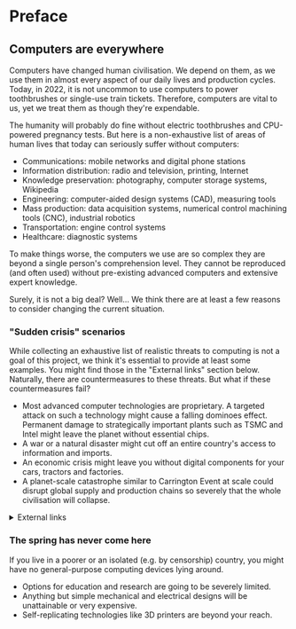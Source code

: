 # Preface

## Computers are everywhere
Computers have changed human civilisation. We depend on them, as we use them in almost every aspect of our daily lives and production cycles. Today, in 2022, it is not uncommon to use computers to power toothbrushes or single-use train tickets. Therefore, computers are vital to us, yet we treat them as though they're expendable.

The humanity will probably do fine without electric toothbrushes and CPU-powered pregnancy tests. But here is a non-exhaustive list of areas of human lives that today can seriously suffer without computers:
* Communications: mobile networks and digital phone stations
* Information distribution: radio and television, printing, Internet
* Knowledge preservation: photography, computer storage systems, Wikipedia
* Engineering: computer-aided design systems (CAD), measuring tools
* Mass production: data acquisition systems, numerical control machining tools (CNC), industrial robotics
* Transportation: engine control systems
* Healthcare: diagnostic systems

To make things worse, the computers we use are so complex they are beyond a single person's comprehension level. They cannot be reproduced (and often used) without pre-existing advanced computers and extensive expert knowledge.

Surely, it is not a big deal? Well... We think there are at least a few reasons to consider changing the current situation.

### "Sudden crisis" scenarios
While collecting an exhaustive list of realistic threats to computing is not a goal of this project, we think it's essential to provide at least some examples. You might find those in the "External links" section below. Naturally, there are countermeasures to these threats. But what if these countermeasures fail?

* Most advanced computer technologies are proprietary. A targeted attack on such a technology might cause a falling dominoes effect. Permanent damage to strategically important plants such as TSMC and Intel might leave the planet without essential chips.
* A war or a natural disaster might cut off an entire country's access to information and imports.
* An economic crisis might leave you without digital components for your cars, tractors and factories.
* A planet-scale catastrophe similar to Carrington Event at scale could disrupt global supply and production chains so severely that the whole civilisation will collapse.

<details><summary>External links</summary>
<p>
* Targeted attacks against technologies
** [Hackers wiped entire Sony Pictures infrastructure in 2014.](https://en.wikipedia.org/wiki/Sony_Pictures_hack)
** [Stuxnet, a computer virus designed to destroy Iran's nuclear programme.](https://en.wikipedia.org/wiki/Stuxnet)
** [TSMC, the biggest semiconductor plant, is stopped due to a hack.](https://thehackernews.com/2018/08/tsmc-wannacry-ransomware-attack.html)
* Consequences of wars and natural disasters
** [Ukraine regions have had no Internet access because of a war.](https://www.nbcnews.com/tech/tech-news/ukraine-facing-major-regional-internet-outages-russian-invasion-contin-rcna18973)
** [Staying connected when the world falls apart: how carriers keep phones working.](https://www.cnet.com/tech/mobile/features/staying-connected-when-the-world-falls-apart-how-carriers-keep-phones-working/)
* Economic blockades and crises
** [On-going global chip shortage.](https://en.wikipedia.org/wiki/2020%E2%80%93present_global_chip_shortage)
** [In Russia, Western Planes Are Falling Apart.](https://www.wired.co.uk/article/in-russia-western-planes-are-falling-apart)
* Global catastrophic risks
** [Wikipedia on global catastrophic risks.](https://en.wikipedia.org/wiki/Global_catastrophe_scenarios)
** [Solar storm of 2012 that could have take 4 to 10 years to recover from.](https://en.wikipedia.org/wiki/July_2012_solar_storm)
** [Solar storm of 1972 that detonated sea mines and was misinterpreted as a nuclear explosion by detection satellites.](https://en.wikipedia.org/wiki/August_1972_solar_storm#Impacts)
**
</p>
</details>

### The spring has never come here
If you live in a poorer or an isolated (e.g. by censorship) country, you might have no general-purpose computing devices lying around.
* Options for education and research are going to be severely limited.
* Anything but simple mechanical and electrical designs will be unattainable or very expensive.
* Self-replicating technologies like 3D printers are beyond your reach.
